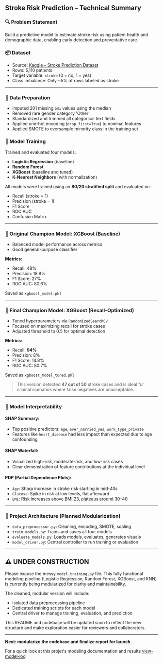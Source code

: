 ## Stroke Risk Prediction – Technical Summary

### 🔍 Problem Statement
Build a predictive model to estimate stroke risk using patient health and demographic data, enabling early detection and preventative care.

### 📦 Dataset
- Source: [Kaggle – Stroke Prediction Dataset](https://www.kaggle.com/fedesoriano/stroke-prediction-dataset)
- Rows: 5,110 patients
- Target variable: `stroke` (0 = no, 1 = yes)
- Class imbalance: Only ~5% of rows labeled as stroke

---

### 🧹 Data Preparation
- Imputed 201 missing `bmi` values using the median
- Removed rare gender category 'Other'
- Standardized and trimmed all categorical text fields
- Applied one-hot encoding (`drop_first=True`) to nominal features
- Applied SMOTE to oversample minority class in the training set

### 🧪 Model Training
Trained and evaluated four models:
- **Logistic Regression** (baseline)
- **Random Forest**
- **XGBoost** (baseline and tuned)
- **K-Nearest Neighbors** (with normalization)

All models were trained using an **80/20 stratified split** and evaluated on:
- Recall (stroke = 1)
- Precision (stroke = 1)
- F1 Score
- ROC AUC
- Confusion Matrix

---

### 🥈 Original Champion Model: XGBoost (Baseline)
- Balanced model performance across metrics
- Good general-purpose classifier

**Metrics:**
- Recall: 48%
- Precision: 18.8%
- F1 Score: 27%
- ROC AUC: 80.6%

Saved as `xgboost_model.pkl`

---

### 🥇 Final Champion Model: XGBoost (Recall-Optimized)
- Tuned hyperparameters via `RandomizedSearchCV`
- Focused on maximizing recall for stroke cases
- Adjusted threshold to 0.5 for optimal detection

**Metrics:**
- Recall: **94%**
- Precision: 8%
- F1 Score: 14.8%
- ROC AUC: 80.7%

Saved as `xgboost_model_tuned.pkl`

> This version detected **47 out of 50** stroke cases and is ideal for clinical scenarios where false negatives are unacceptable.

---

### 🧠 Model Interpretability
#### SHAP Summary:
- Top positive predictors: `age`, `ever_married_yes`, `work_type_private`
- Features like `heart_disease` had less impact than expected due to age confounding

#### SHAP Waterfall:
- Visualized high-risk, moderate-risk, and low-risk cases
- Clear demonstration of feature contributions at the individual level

#### PDP (Partial Dependence Plots):
- `Age`: Sharp increase in stroke risk starting in mid-40s
- `Glucose`: Spike in risk at low levels, flat afterward
- `BMI`: Risk increases above BMI 23, plateaus around 30–40

---

### 🧱 Project Architecture (Planned Modularization)
- `data_preprocessor.py`: Cleaning, encoding, SMOTE, scaling
- `train_models.py`: Trains and saves all four models
- `evaluate_models.py`: Loads models, evaluates, generates visuals
- `model_driver.py`: Central controller to run training or evaluation

---

## ⚠️ UNDER CONSTRUCTION
Please excuse the messy `model_training.py` file. This fully functional modeling pipeline (Logistic Regression, Random Forest, XGBoost, and KNN) is currently being modularized for clarity and maintainability.

The cleaned, modular version will include:
- Isolated data preprocessing pipeline
- Dedicated training scripts for each model
- Central driver to manage training, evaluation, and prediction

This README and codebase will be updated soon to reflect the new structure and make exploration easier for reviewers and collaborators.

---

**Next: modularize the codebase and finalize report for launch.**

For a quick look at this projet's modeling documentation and results [view-model-log](https://docs.google.com/spreadsheets/d/1pduhjQ3n5z88igfg-g8DmshraBieVE_CXnfD5TDrHlg/edit?gid=1555003253#gid=1555003253)

